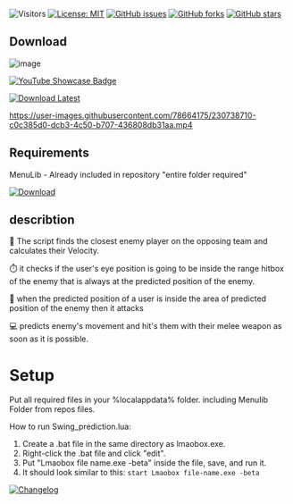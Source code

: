 ![Visitors](https://api.visitorbadge.io/api/visitors?path=https%3A%2F%2Fgithub.com%2Ftitaniummachine1%2FSwing_prediction.lua&label=Visitors&countColor=%23263759&style=plastic)
[![License: MIT](https://img.shields.io/badge/License-MIT-yellow.svg)](https://opensource.org/licenses/MIT)
[![GitHub issues](https://img.shields.io/github/issues/titaniummachine1/Swing_prediction.lua.svg)](https://github.com/titaniummachine1/Swing_prediction.lua/issues)
[![GitHub forks](https://img.shields.io/github/forks/titaniummachine1/Swing_prediction.lua.svg)](https://github.com/titaniummachine1/Swing_prediction.lua/network)
[![GitHub stars](https://img.shields.io/github/stars/titaniummachine1/Swing_prediction.lua.svg)](https://github.com/titaniummachine1/Swing_prediction.lua/stargazers)



## Download

![image](https://github.com/titaniummachine1/Swing_prediction.lua/assets/78664175/c672a377-21e4-4eea-b642-7fddf1fb6cb9)

<a href="https://www.youtube.com/watch?v=T8TRa1C5T2I&t=25s" target="_blank">
  <img src="https://img.shields.io/badge/YouTube%20Showcase-red?style=for-the-badge&logo=youtube" alt="YouTube Showcase Badge">
</a>

[![Download Latest](https://img.shields.io/github/downloads/titaniummachine1/Swing_prediction.lua/total.svg?style=for-the-badge&logo=download&label=Download%20Latest)](https://github.com/titaniummachine1/Swing_prediction.lua/releases/latest/download/Swing_prediction.lua)

https://user-images.githubusercontent.com/78664175/230738710-c0c385d0-dcb3-4c50-b707-436808db31aa.mp4


## Requirements

MenuLib - Already included in repository "entire folder required"

[![Download](https://img.shields.io/badge/Download-Menu.lua_lnx00-blue?style=for-the-badge&logo=download)](https://github.com/lnx00/Lmaobox-LUA/blob/main/Menu.lua)














## describtion
👥 The script finds the closest enemy player on the opposing team and calculates their Velocity.

⏱️ it checks if the user's eye position is going to be inside the range hitbox of the enemy that is always at the predicted position of the enemy.

👊 when the predicted position of a user is inside the area of predicted position of the enemy then it attacks

💻 predicts enemy's movement and hit's them with their melee weapon as soon as it is possible.

# Setup
Put all required files in your %localappdata% folder.
including Menulib Folder from repos files.

How to run Swing_prediction.lua:
  1. Create a .bat file in the same directory as lmaobox.exe.
  2. Right-click the .bat file and click "edit".
  3. Put "Lmaobox file name.exe -beta" inside the file, save, and run it.
  4. It should look similar to this: `start Lmaobox file-name.exe -beta`

[![Changelog](https://img.shields.io/badge/Changelog-Latest%20Release-blue?style=for-the-badge)](https://github.com/titaniummachine1/Swing_prediction.lua/compare/v1.3.9_stable...main)


